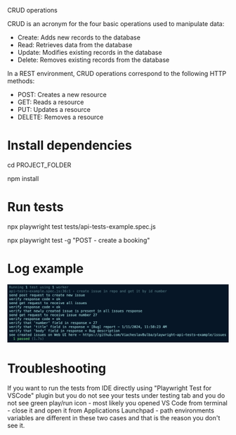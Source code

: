 CRUD operations

CRUD is an acronym for the four basic operations used to manipulate data:

- Create: Adds new records to the database
- Read: Retrieves data from the database
- Update: Modifies existing records in the database
- Delete: Removes existing records from the database

In a REST environment, CRUD operations correspond to the following HTTP methods:

- POST: Creates a new resource
- GET: Reads a resource
- PUT: Updates a resource
- DELETE: Removes a resource

# Install dependencies

cd PROJECT_FOLDER

npm install

# Run tests

npx playwright test tests/api-tests-example.spec.js

npx playwright test -g "POST - create a booking"

# Log example

![](test-result-log.png)

# Troubleshooting

If you want to run the tests from IDE directly using "Playwright Test for VSCode" plugin but you do not see your tests under testing tab and you do not see green play/run icon - most likely you opened VS Code from terminal - close it and open it from Applications Launchpad - path environments variables are different in these two cases and that is the reason you don't see it.
